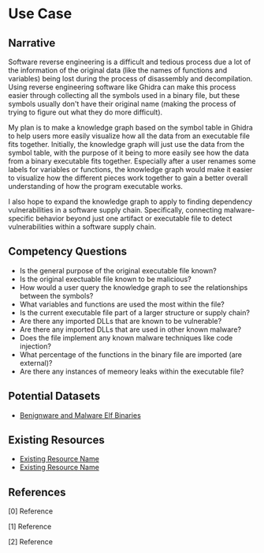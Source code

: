 <!-- 
Build the Use-case

    1. Fill the Narrative section with a top-level description of your use-case, including references. As a guideline, this section should be about 500 words. This should, at a minimum, answer the questions:
        Who are you supporting?
        What are their goals?
        Why is making a Knowledge Graph interesting -- or important -- for the use-case?
        Why a knowledge graph and not a relational (tabular) database?
    2. Fill the Competency Questions section with no fewer than 10 competency questions. Thoroughly describe your intended interactions and what data will be retrieved to support said interactions.
    3. Fill the Potential Datasets section with links and access dates for no less than five potential datasets.
    Fill the Existing Resources section with any resources (e.g., ontologies, knowledge graphs, or standards) which can be used 4. in the project.
    5. Provide all references in the References section. References should be numbered starting at 1, listed in order of appearance, and otherwise following the IEEE reference style. Ensure that the DOI is included for every reference, where available.

-->

# Use Case
## Narrative
Software reverse engineering is a difficult and tedious process due a lot of the information of the original data (like the names of functions and variables) being lost during the process of disassembly and decompilation. Using reverse engineering software like Ghidra can make this process easier through collecting all the symbols used in a binary file, but these symbols usually don't have their original name (making the process of trying to figure out what they do more difficult). 

My plan is to make a knowledge graph based on the symbol table in Ghidra to help users more easily visualize how all the data from an executable file fits together. Initially, the knowledge graph will just use the data from the symbol table, with the purpose of it being to more easily see how the data from a binary executable fits together. Especially after a user renames some labels for variables or functions, the knowledge graph would make it easier to visualize how the different pieces work together to gain a better overall understanding of how the program executable works.

I also hope to expand the knowledge graph to apply to finding dependency vulnerabilities in a software supply chain. Specifically, connecting malware-specific behavior beyond just one artifact or executable file to detect vulnerabilities within a software supply chain.
<!-- I am not quite sure how I will be able to apply the knowledge graph into detecting vulnerabilities within a software supply chain, but I'll figure that out later and instead currently focus on making a knowledge graph specifically on the symbol table. -->

## Competency Questions
<!--
* Competency Question<br>
Bridges Datasets: dataset 1, dataset 2, ...
* Competency Question<br>
Bridges Datasets: dataset 1, dataset 2, ...
* Competency Question<br>
Bridges Datasets: dataset 1, dataset 2, ...
-->
* Is the general purpose of the original executable file known?
* Is the original exectuable file known to be malicious?
* How would a user query the knowledge graph to see the relationships between the symbols?
* What variables and functions are used the most within the file?
* Is the current executable file part of a larger structure or supply chain?
* Are there any imported DLLs that are known to be vulnerable?
* Are there any imported DLLs that are used in other known malware?
* Does the file implement any known malware techniques like code injection?
* What percentage of the functions in the binary file are imported (are external)?
* Are there any instances of memeory leaks within the executable file?

<!-- 
How many datasets is appropriate for my scale of KG?
Will just this one github repo with loads of ELF fies be enough?
 -->
## Potential Datasets
* [Benignware and Malware Elf Binaries](https://github.com/nimrodpar/Labeled-Elfs)

## Existing Resources
* [Existing Resource Name](https://resource-link.com/)
* [Existing Resource Name](https://resource-link.com/)

## References
<!-- References should follow a consistent format. They should appear in order of appearance in the narrative section. Remove this comment. -->
[0] Reference

[1] Reference

[2] Reference